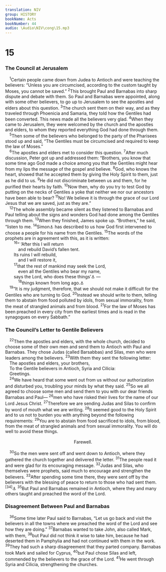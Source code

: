```yaml
---
translation: NIV
group: HISTORY
bookName: Acts 
bookNumber: 44
audio: \Audio\NIV\cong\15.mp3
---
```


<div class="title"><h1>15</h1><h3>The Council at Jerusalem </h3></div>
<span class="verse cong_15_1"> <sup>1</sup>Certain people came down from Judea to Antioch and were teaching the believers: “Unless you are circumcised, according to the custom taught by Moses, you cannot be saved.” </span>
<span class="verse cong_15_2"><sup>2</sup>This brought Paul and Barnabas into sharp dispute and debate with them. So Paul and Barnabas were appointed, along with some other believers, to go up to Jerusalem to see the apostles and elders about this question. </span>
<span class="verse cong_15_3"><sup>3</sup>The church sent them on their way, and as they traveled through Phoenicia and Samaria, they told how the Gentiles had been converted. This news made all the believers very glad. </span>
<span class="verse cong_15_4"><sup>4</sup>When they came to Jerusalem, they were welcomed by the church and the apostles and elders, to whom they reported everything God had done through them. <br/></span>
<span class="verse cong_15_5"> <sup>5</sup>Then some of the believers who belonged to the party of the Pharisees stood up and said, “The Gentiles must be circumcised and required to keep the law of Moses.” <br/></span>
<span class="verse cong_15_6"> <sup>6</sup>The apostles and elders met to consider this question. </span>
<span class="verse cong_15_7"><sup>7</sup>After much discussion, Peter got up and addressed them: “Brothers, you know that some time ago God made a choice among you that the Gentiles might hear from my lips the message of the gospel and believe. </span>
<span class="verse cong_15_8"><sup>8</sup>God, who knows the heart, showed that he accepted them by giving the Holy Spirit to them, just as he did to us. </span>
<span class="verse cong_15_9"><sup>9</sup>He did not discriminate between us and them, for he purified their hearts by faith. </span>
<span class="verse cong_15_10"><sup>10</sup>Now then, why do you try to test God by putting on the necks of Gentiles a yoke that neither we nor our ancestors have been able to bear? </span>
<span class="verse cong_15_11"><sup>11</sup>No! We believe it is through the grace of our Lord Jesus that we are saved, just as they are.” <br/></span>
<span class="verse cong_15_12"> <sup>12</sup>The whole assembly became silent as they listened to Barnabas and Paul telling about the signs and wonders God had done among the Gentiles through them. </span>
<span class="verse cong_15_13"><sup>13</sup>When they finished, James spoke up. “Brothers,” he said, “listen to me. </span>
<span class="verse cong_15_14"><sup>14</sup>Simon<a data-toggle="tooltip" data-placement="bottom" title="Greek Simeon , a variant of Simon ; that is, Peter">⚓</a> has described to us how God first intervened to choose a people for his name from the Gentiles. </span>
<span class="verse cong_15_15"><sup>15</sup>The words of the prophets are in agreement with this, as it is written: <br/></span>
<span class="verse cong_15_16">  <sup>16</sup>“ ‘After this I will return <br/>   and rebuild David’s fallen tent. <br/>  Its ruins I will rebuild, <br/>   and I will restore it, <br/></span>
<span class="verse cong_15_17">  <sup>17</sup>that the rest of mankind may seek the Lord, <br/>   even all the Gentiles who bear my name, <br/>  says the Lord, who does these things’<a data-toggle="tooltip" data-placement="bottom" title="Amos 9:11,12 (see Septuagint)">⚓</a> — <br/></span>
<span class="verse cong_15_18">   <sup>18</sup>things known from long ago.<a data-toggle="tooltip" data-placement="bottom" title="Some manuscripts things’— / 18the Lord’s work is known to him from long ago">⚓</a><br/></span>
<span class="verse cong_15_19"> <sup>19</sup>“It is my judgment, therefore, that we should not make it difficult for the Gentiles who are turning to God. </span>
<span class="verse cong_15_20"><sup>20</sup>Instead we should write to them, telling them to abstain from food polluted by idols, from sexual immorality, from the meat of strangled animals and from blood. </span>
<span class="verse cong_15_21"><sup>21</sup>For the law of Moses has been preached in every city from the earliest times and is read in the synagogues on every Sabbath.” <br/></span>
<div class="title"><h3>The Council’s Letter to Gentile Believers </h3></div>
<span class="verse cong_15_22"> <sup>22</sup>Then the apostles and elders, with the whole church, decided to choose some of their own men and send them to Antioch with Paul and Barnabas. They chose Judas (called Barsabbas) and Silas, men who were leaders among the believers. </span>
<span class="verse cong_15_23"><sup>23</sup>With them they sent the following letter: <br/> The apostles and elders, your brothers, <br/> To the Gentile believers in Antioch, Syria and Cilicia: <br/> Greetings. <br/></span>
<span class="verse cong_15_24"> <sup>24</sup>We have heard that some went out from us without our authorization and disturbed you, troubling your minds by what they said. </span>
<span class="verse cong_15_25"><sup>25</sup>So we all agreed to choose some men and send them to you with our dear friends Barnabas and Paul— </span>
<span class="verse cong_15_26"><sup>26</sup>men who have risked their lives for the name of our Lord Jesus Christ. </span>
<span class="verse cong_15_27"><sup>27</sup>Therefore we are sending Judas and Silas to confirm by word of mouth what we are writing. </span>
<span class="verse cong_15_28"><sup>28</sup>It seemed good to the Holy Spirit and to us not to burden you with anything beyond the following requirements: </span>
<span class="verse cong_15_29"><sup>29</sup>You are to abstain from food sacrificed to idols, from blood, from the meat of strangled animals and from sexual immorality. You will do well to avoid these things. <br/> <aside style="text-align:center;">Farewell. </aside><br/></span>
<span class="verse cong_15_30"> <sup>30</sup>So the men were sent off and went down to Antioch, where they gathered the church together and delivered the letter. </span>
<span class="verse cong_15_31"><sup>31</sup>The people read it and were glad for its encouraging message. </span>
<span class="verse cong_15_32"><sup>32</sup>Judas and Silas, who themselves were prophets, said much to encourage and strengthen the believers. </span>
<span class="verse cong_15_33"><sup>33</sup>After spending some time there, they were sent off by the believers with the blessing of peace to return to those who had sent them. </span>
<span class="verse cong_15_34"><sup>[34]</sup><a data-toggle="tooltip" data-placement="bottom" title="Some manuscripts include here But Silas decided to remain there.">⚓</a></span>
<span class="verse cong_15_35"><sup>35</sup>But Paul and Barnabas remained in Antioch, where they and many others taught and preached the word of the Lord. <br/></span>
<div class="title"><h3>Disagreement Between Paul and Barnabas </h3></div>
<span class="verse cong_15_36"> <sup>36</sup>Some time later Paul said to Barnabas, “Let us go back and visit the believers in all the towns where we preached the word of the Lord and see how they are doing.” </span>
<span class="verse cong_15_37"><sup>37</sup>Barnabas wanted to take John, also called Mark, with them, </span>
<span class="verse cong_15_38"><sup>38</sup>but Paul did not think it wise to take him, because he had deserted them in Pamphylia and had not continued with them in the work. </span>
<span class="verse cong_15_39"><sup>39</sup>They had such a sharp disagreement that they parted company. Barnabas took Mark and sailed for Cyprus, </span>
<span class="verse cong_15_40"><sup>40</sup>but Paul chose Silas and left, commended by the believers to the grace of the Lord. </span>
<span class="verse cong_15_41"><sup>41</sup>He went through Syria and Cilicia, strengthening the churches. <br/></span>
